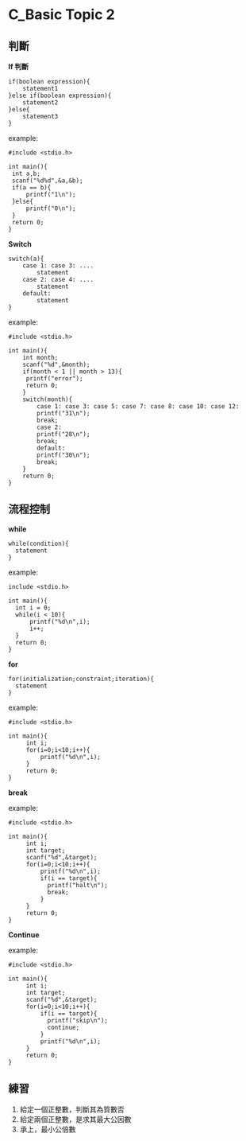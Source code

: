 # C_Basic Topic 2

## 判斷

**If 判斷**

```
if(boolean expression){
    statement1
}else if(boolean expression){
    statement2
}else{
    statement3
}   
```

example:

```
#include <stdio.h>

int main(){
 int a,b;
 scanf("%d%d",&a,&b);
 if(a == b){
     printf("1\n");
 }else{
     printf("0\n");
 }
 return 0;
}
```

**Switch**

```
switch(a){
    case 1: case 3: ....
        statement
    case 2: case 4: ....
        statement
    default:
        statement
}
```

example:

```
#include <stdio.h>

int main(){
    int month;
    scanf("%d",&month);
    if(month < 1 || month > 13){
     printf("error");
     return 0;
    }
    switch(month){
        case 1: case 3: case 5: case 7: case 8: case 10: case 12:
        printf("31\n");
        break;
        case 2:
        printf("28\n");
        break;
        default:
        printf("30\n");
        break;
    }
    return 0;
}
```

## 流程控制

**while**

```
while(condition){
  statement
}
```

example:

```
include <stdio.h>

int main(){
  int i = 0;
  while(i < 10){
      printf("%d\n",i);
      i++;
  }
  return 0;
}
```

**for**

```
for(initialization;constraint;iteration){
  statement
}
```

example:

```
#include <stdio.h>

int main(){
     int i;
     for(i=0;i<10;i++){
         printf("%d\n",i);
     }
     return 0;
}
```

**break**

example:

```
#include <stdio.h>

int main(){
     int i;
     int target;
     scanf("%d",&target);
     for(i=0;i<10;i++){
         printf("%d\n",i);
         if(i == target){
           printf("halt\n");
           break;
         }
     }
     return 0;
}
```

**Continue**

example:

```
#include <stdio.h>

int main(){
     int i;
     int target;
     scanf("%d",&target);
     for(i=0;i<10;i++){
         if(i == target){
           printf("skip\n");
           continue;
         }
         printf("%d\n",i);
     }
     return 0;
}
```


## 練習

1. 給定一個正整數，判斷其為質數否
2. 給定兩個正整數，是求其最大公因數
3. 承上，最小公倍數

